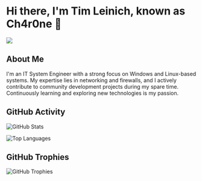 # Hi there, I'm Tim Leinich, known as Ch4r0ne 👋

<a href="https://github.com/ch4r0ne">
  <img src="https://readme-typing-svg.herokuapp.com?lines=IT-System+Engineer;Windows+and+Network%2FFirewall+Enthusiast;Passionate+Community+Developer;Always+Learning+New+Things&width=500&height=50">
</a>

## About Me

I'm an IT System Engineer with a strong focus on Windows and Linux-based systems. My expertise lies in networking and firewalls, and I actively contribute to community development projects during my spare time. Continuously learning and exploring new technologies is my passion.

## GitHub Activity

![GitHub Stats](https://github-readme-stats.vercel.app/api?username=ch4r0ne&theme=radical&hide_border=false&include_all_commits=false&count_private=false&show_icons=true&hide_title=true)

![Top Languages](https://github-readme-stats.vercel.app/api/top-langs/?username=Ch4r0ne&theme=radical&exclude_repo=EXIFrenameX_Web&layout=compact)

## GitHub Trophies

![GitHub Trophies](https://github-profile-trophy.vercel.app/?username=ch4r0ne&theme=darkhub)
